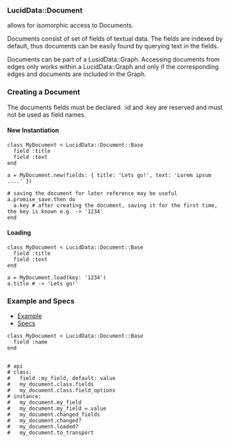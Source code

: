 ### LucidData::Document

allows for isomorphic access to Documents.

Documents consist of set of fields of textual data.
The fields are indexed by default, thus documents can be easily found by querying text in the fields.

Documents can be part of a LusidData::Graph.
Accessing documents from edges only works within a LucidData::Graph and only if the corresponding edges and documents are included in the Graph.

### Creating a Document

The documents fields must be declared. :id and :key are reserved and must not be used as field names.

#### New Instantiation
```
class MyDocument < LucidData::Document::Base
  field :title
  field :text
end

a = MyDocument.new(fields: { title: 'Lets go!', text: 'Lorem ipsum ....' })

# saving the document for later reference may be useful
a.promise_save.then do
  a.key # after creating the document, saving it for the first time, the key is known e.g. -> '1234'
end
```

#### Loading
```
class MyDocument < LucidData::Document::Base
  field :title
  field :text
end

a = MyDocument.load(key: '1234')
a.title # -> 'Lets go!'
```

### Example and Specs
- [Example](https://github.com/isomorfeus/isomorfeus-project/blob/master/ruby/isomorfeus-data/test_app_files/isomorfeus/data/simple_document.rb)
- [Specs](https://github.com/isomorfeus/isomorfeus-project/blob/master/ruby/isomorfeus-data/test_app_files/spec/data_document_spec.rb)


```
class MyDocument < LucidData::Document::Base
  field :name
end


# api
# class:
#   field :my_field, default: value
#   my_document.class.fields
#   my_document.class.field_options
# instance:
#   my_document.my_field
#   my_document.my_field = value
#   my_document.changed_fields
#   my_document.changed?
#   my_document.loaded?
#   my_document.to_transport
```

